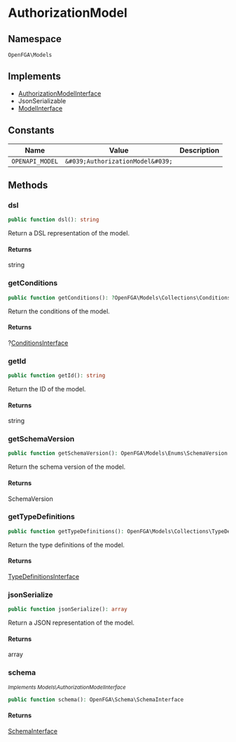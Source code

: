 # AuthorizationModel


## Namespace
`OpenFGA\Models`

## Implements
* [AuthorizationModelInterface](Models/AuthorizationModelInterface.md)
* JsonSerializable
* [ModelInterface](Models/ModelInterface.md)

## Constants
| Name | Value | Description |
|------|-------|-------------|
| `OPENAPI_MODEL` | `&#039;AuthorizationModel&#039;` |  |


## Methods
### dsl


```php
public function dsl(): string
```

Return a DSL representation of the model.


#### Returns
string

### getConditions


```php
public function getConditions(): ?OpenFGA\Models\Collections\ConditionsInterface
```

Return the conditions of the model.


#### Returns
?[ConditionsInterface](Models/Collections/ConditionsInterface.md)

### getId


```php
public function getId(): string
```

Return the ID of the model.


#### Returns
string

### getSchemaVersion


```php
public function getSchemaVersion(): OpenFGA\Models\Enums\SchemaVersion
```

Return the schema version of the model.


#### Returns
SchemaVersion

### getTypeDefinitions


```php
public function getTypeDefinitions(): OpenFGA\Models\Collections\TypeDefinitionsInterface
```

Return the type definitions of the model.


#### Returns
[TypeDefinitionsInterface](Models/Collections/TypeDefinitionsInterface.md)

### jsonSerialize


```php
public function jsonSerialize(): array
```

Return a JSON representation of the model.


#### Returns
array

### schema

*<small>Implements Models\AuthorizationModelInterface</small>*  

```php
public function schema(): OpenFGA\Schema\SchemaInterface
```



#### Returns
[SchemaInterface](Schema/SchemaInterface.md)

